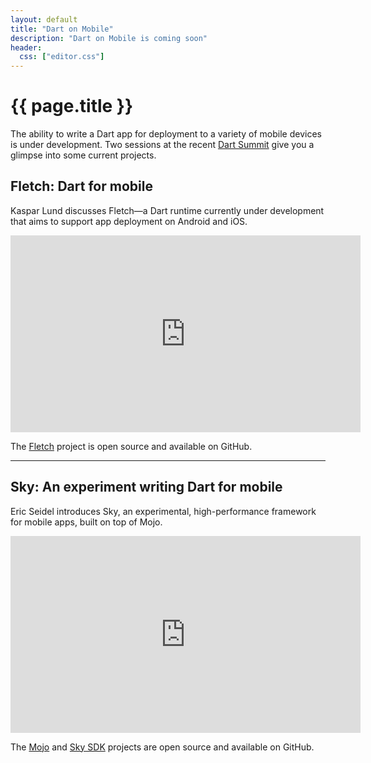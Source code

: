 ```yaml
---
layout: default
title: "Dart on Mobile"
description: "Dart on Mobile is coming soon"
header:
  css: ["editor.css"]
---
```


# {{ page.title }}

The ability to write a Dart app for deployment to a variety
of mobile devices is under development.
Two sessions at the recent [Dart Summit](/events/2015/summit/)
give you a glimpse into some current projects.

## Fletch: Dart for mobile

Kaspar Lund discusses Fletch&mdash;a Dart runtime
currently under development that aims to support app
deployment on Android and iOS.

<iframe width="560" height="315" src="https://www.youtube.com/embed/t8xdEO8LyL8?list=PLOU2XLYxmsIIQorIS8gagUiMau9S84vZV" frameborder="0" allowfullscreen></iframe><br>

The [Fletch](https://github.com/dart-lang/fletch)
project is open source and available on GitHub.

<hr>

## Sky: An experiment writing Dart for mobile

Eric Seidel introduces Sky, an experimental, high-performance
framework for mobile apps, built on top of Mojo.

<iframe width="560" height="315" src="https://www.youtube.com/embed/PnIWl33YMwA?list=PLOU2XLYxmsIIQorIS8gagUiMau9S84vZV" frameborder="0" allowfullscreen></iframe><br>

The
[Mojo](https://github.com/domokit/mojo)
and
[Sky SDK](https://github.com/domokit/sky_sdk)
projects are open source and available on GitHub.
